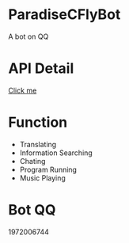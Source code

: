 # ParadiseCFlyBot
A bot on QQ

# API Detail
[Click me](https://cqhttp.cc/docs/4.15/#/API)

# Function
- Translating
- Information Searching
- Chating
- Program Running
- Music Playing

# Bot QQ
1972006744